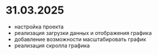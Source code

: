
# 31.03.2025
- настройка проекта
- реализация загрузки данных и отображения графика
- добавление возможности масштабировать график
- реализация скролла графика